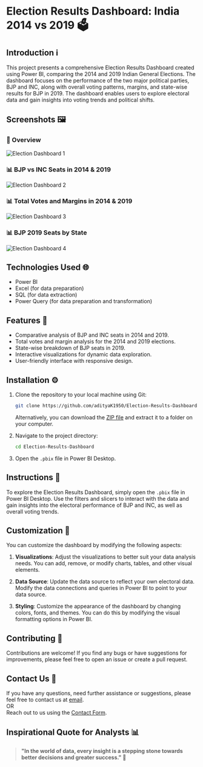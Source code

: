 
# Election Results Dashboard: India 2014 vs 2019 🗳️

## Introduction ℹ️

This project presents a comprehensive Election Results Dashboard created using Power BI, comparing the 2014 and 2019 Indian General Elections. The dashboard focuses on the performance of the two major political parties, BJP and INC, along with overall voting patterns, margins, and state-wise results for BJP in 2019. The dashboard enables users to explore electoral data and gain insights into voting trends and political shifts.

## Screenshots 🖼️

### 🏡 Overview
![Election Dashboard 1](https://github.com/user-attachments/assets/445c5d18-a460-49e6-bb6c-e7324d1d07f9) 

### 📊 BJP vs INC Seats in 2014 & 2019
![Election Dashboard 2](#) 

### 📊 Total Votes and Margins in 2014 & 2019
![Election Dashboard 3](#) 

### 📊 BJP 2019 Seats by State
![Election Dashboard 4](#) 

## Technologies Used 🌐

- Power BI
- Excel (for data preparation)
- SQL (for data extraction)
- Power Query (for data preparation and transformation)

## Features 🌟

- Comparative analysis of BJP and INC seats in 2014 and 2019.
- Total votes and margin analysis for the 2014 and 2019 elections.
- State-wise breakdown of BJP seats in 2019.
- Interactive visualizations for dynamic data exploration.
- User-friendly interface with responsive design.

## Installation ⚙️

1. Clone the repository to your local machine using Git:

   ```bash
   git clone https://github.com/adityaK1950/Election-Results-Dashboard.git
   ```
   Alternatively, you can download the [ZIP file](https://github.com/adityaK1950/Election-Results-Dashboard.git) and extract it to a folder on your computer.

2. Navigate to the project directory:
   ```bash
   cd Election-Results-Dashboard
   ```

3. Open the `.pbix` file in Power BI Desktop.

## Instructions 🌟

To explore the Election Results Dashboard, simply open the `.pbix` file in Power BI Desktop. Use the filters and slicers to interact with the data and gain insights into the electoral performance of BJP and INC, as well as overall voting trends.

## Customization 🔧

You can customize the dashboard by modifying the following aspects:

1. **Visualizations**: Adjust the visualizations to better suit your data analysis needs. You can add, remove, or modify charts, tables, and other visual elements.

2. **Data Source**: Update the data source to reflect your own electoral data. Modify the data connections and queries in Power BI to point to your data source.

3. **Styling**: Customize the appearance of the dashboard by changing colors, fonts, and themes. You can do this by modifying the visual formatting options in Power BI.

## Contributing 🤝

Contributions are welcome! If you find any bugs or have suggestions for improvements, please feel free to open an issue or create a pull request.

## Contact Us 📧

If you have any questions, need further assistance or suggestions, please feel free to contact us at [email](mailto:adityakakadeoffice@gmail.com).  
OR  
Reach out to us using the [Contact Form](https://forms.gle/cEcJ9uEiz1XVbsuw8).

## Inspirational Quote for Analysts 📊
> #### "In the world of data, every insight is a stepping stone towards better decisions and greater success." 🌟
